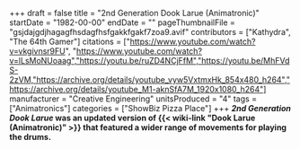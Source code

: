 +++
draft = false
title = "2nd Generation Dook Larue (Animatronic)"
startDate = "1982-00-00"
endDate = ""
pageThumbnailFile = "gsjdajgdjhagagfhsdagfhsfgakkfgakf7zoa9.avif"
contributors = ["Kathydra", "The 64th Gamer"]
citations = ["https://www.youtube.com/watch?v=vkgivnsr9FU", "https://www.youtube.com/watch?v=lLsMoNUoaag","https://youtu.be/ruZD4NCjFfM","https://youtu.be/MhFVdS-2zVM,"https://archive.org/details/youtube_vyw5VxtmxHk_854x480_h264","https://archive.org/details/youtube_M1-aknSfA7M_1920x1080_h264"]
manufacturer = "Creative Engineering"
unitsProduced = "4"
tags = ["Animatronics"]
categories = ["ShowBiz Pizza Place"]
+++
***2nd Generation Dook Larue* was an updated version of {{< wiki-link "Dook Larue (Animatronic)" >}} that featured a wider range of movements for playing the drums.**
